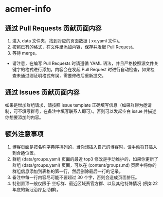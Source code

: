 # acmer-info

## 通过 Pull Requests 贡献页面内容

1. 进入 data 文件夹，找到对应的页面数据 ( xx.yaml 文件)。
2. 按照已有的格式，在文件里添加内容，保存并发起 Pull Request。
3. 等待 merge。

- 请注意，在编写 Pull Requests 时请遵循 YAML 语法，并且严格按照源文件关键字的格式进行添加。内容会在发起 Pull Request 时进行自动检查，如果检查未通过则证明格式有误，需要修改后重新提交。

## 通过 Issues 贡献页面内容

如果是增加群组请求，请按照 issue template 正确填写信息（如果群聊为邀请制，可不填写群号，在备注中填写联系人即可）。否则可以发起空白 issue 并描述你想要添加的内容。

## 额外注意事项

1. 博客页面是按名称字典序排列的，当你想插入自己的博客时，请手动将其插入到合适位置。
2. 群组 (data/groups.yaml) 页面的最近 top3 修改是手动维护的，如果你更新了群组 (data/groups.yaml) 页面，可以在 (content/groups.md) 页面中将你的群组信息添加到表格的第一行，然后删除最后一行的记录。
3. 备注中每一行内容尽可能不要超过 30 个字，否则会造成页面挤压。
4. 特别置顶一般仅限于 坐标群、最近区域赛官方群、以及其他特殊情况 (例如22年底的新冠治疗互助群)。

